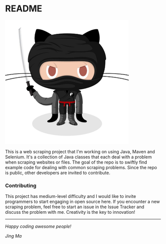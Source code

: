 # README

<img src="https://github.com/JingMa87/Web-Scraping-Collection/blob/master/img/Octocat%20ninja.jpg" width="400">

This is a web scraping project that I'm working on using Java, Maven and Selenium. 
It's a collection of Java classes that each deal with a problem when scraping websites or files.
The goal of the repo is to swiftly find example code for dealing with common scraping problems.
Since the repo is public, other developers are invited to contribute.

### Contributing

This project has medium-level difficulty and I would like to invite programmers to start engaging in open source here.
If you encounter a new scraping problem, feel free to start an issue in the Issue Tracker and discuss the problem with me.
Creativity is the key to innovation!

---

_Happy coding awesome people!_

_Jing Ma_
